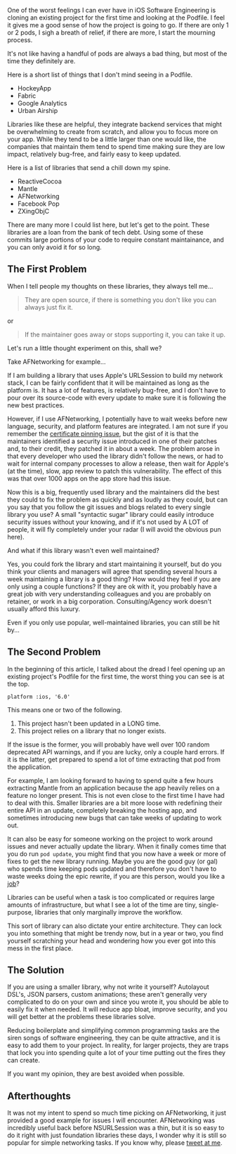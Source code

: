 <!--
Title: The Trap of Libraries
Description: If you want my opinion, they are best avoided when possible.
Date: 2017/12/17
Template: post
Blog: true
-->

One of the worst feelings I can ever have in iOS Software Engineering is cloning
an existing project for the first time and looking at the Podfile. I feel it gives
me a good sense of how the project is going to go. If there are only 1 or 2 pods,
I sigh a breath of relief, if there are more, I start the mourning process.

It's not like having a handful of pods are always a bad thing, but most of the time
they definitely are.

Here is a short list of things that I don't mind seeing in a Podfile.

- HockeyApp
- Fabric
- Google Analytics
- Urban Airship

Libraries like these are helpful, they integrate backend services that might be
overwhelming to create from scratch, and allow you to focus more on your app.
While they tend to be a little larger than one would like, the companies that maintain
them tend to spend time making sure they are low impact, relatively bug-free, and
fairly easy to keep updated.

Here is a list of libraries that send a chill down my spine.

- ReactiveCocoa
- Mantle
- AFNetworking
- Facebook Pop
- ZXingObjC

There are many more I could list here, but let's get to the point. These libraries
are a loan from the bank of tech debt. Using some of these commits large portions
of your code to require constant maintainance, and you can only avoid it for so long.

## The First Problem

When I tell people my thoughts on these libraries, they always tell me...

> They are open source, if there is something you don't like you can always just fix it.

or 

> If the maintainer goes away or stops supporting it, you can take it up.

Let's run a little thought experiment on this, shall we?

Take AFNetworking for example...

If I am building a library that uses Apple's URLSession to build my network stack,
I can be fairly confident that it will be maintained as long as the platform is.
It has a lot of features, is relatively bug-free, and I don't have to pour over its
source-code with every update to make sure it is following the new best practices.

However, if I use AFNetworking, I potentially have to wait weeks before
new language, security, and platform features are integrated. I am not sure if
you remember the [certificate pinning issue][1], but the gist of it is that the
maintainers identified a security issue introduced in one of their patches and,
to their credit, they patched it in about a week. The problem arose in that every
developer who used the library didn't follow the news, or had to wait for internal
company processes to allow a release, then wait for Apple's (at the time), slow,
app review to patch this vulnerability. The effect of this was that over 1000 apps
on the app store had this issue.

Now this is a big, frequently used library and the maintainers did the best they
could to fix the problem as quickly and as loudly as they could, but can you say
that you follow the git issues and blogs related to every single library you use?
A small "syntactic sugar" library could easily introduce security issues without
your knowing, and if it's not used by A LOT of people, it will fly completely under
your radar (I will avoid the obvious pun here). 

And what if this library wasn't even well maintained?

Yes, you could fork the library and start maintaining it yourself, but do you think
your clients and managers will agree that spending several hours a week maintaining a
library is a good thing? How would they feel if you are only using a couple functions?
If they are ok with it, you probably have a great job with very understanding
colleagues and you are probably on retainer, or work in a big corporation.
Consulting/Agency work doesn't usually afford this luxury.

Even if you only use popular, well-maintained libraries, you can still be hit by...

## The Second Problem

In the beginning of this article, I talked about the dread I feel opening up an
existing project's Podfile for the first time, the worst thing you can see is at
the top.

    platform :ios, '6.0'

This means one or two of the following. 

1. This project hasn't been updated in a LONG time.
2. This project relies on a library that no longer exists.

If the issue is the former, you will probably have well over 100 random deprecated
API warnings, and if you are lucky, only a couple hard errors. If it is the latter,
get prepared to spend a lot of time extracting that pod from the application.

For example, I am looking forward to having to spend quite a few hours extracting
Mantle from an application because the app heavily relies on a feature no longer
present. This is not even close to the first time I have had to deal with this.
Smaller libraries are a bit more loose with redefining their entire API in an
update, completely breaking the hosting app, and sometimes introducing new bugs
that can take weeks of updating to work out.

It can also be easy for someone working on the project to work around issues and
never actually update the library. When it finally comes time that you do run
`pod update`, you might find that you now have a week or more of fixes to get
the new library running. Maybe you are the good guy (or gal) who spends time
keeping pods updated and therefore you don't have to waste weeks doing the epic
rewrite, if you are this person, would you like a [job][3]?

Libraries can be useful when a task is too complicated or requires large amounts
of infrastructure, but what I see a lot of the time are tiny, single-purpose,
libraries that only marginally improve the workflow.

This sort of library can also dictate your entire architecture. They can lock you
into something that might be trendy now, but in a year or two, you find yourself
scratching your head and wondering how you ever got into this mess in the first
place.

## The Solution

If you are using a smaller library, why not write it yourself? Autolayout DSL's,
JSON parsers, custom animations; these aren't generally very complicated to do
on your own and since you wrote it, you should be able to easily fix it when
needed. It will reduce app bloat, improve security, and you will get better at
the problems these libraries solve.

Reducing boilerplate and simplifying common programming tasks are the siren
songs of software engineering, they can be quite attractive, and it is easy
to add them to your project. In reality, for larger projects, they are traps
that lock you into spending quite a lot of your time putting out the fires
they can create. 

If you want my opinion, they are best avoided when possible.

## Afterthoughts

It was not my intent to spend so much time picking on AFNetworking, it
just provided a good example for issues I will encounter. AFNetworking was
incredibly useful back before NSURLSession was a thin, but it is so easy to
do it right with just foundation libraries these days, I wonder why it is
still so popular for simple networking tasks. If you know why, please
[tweet at me][2].

[1]: https://gist.github.com/AlamofireSoftwareFoundation/f784f18f949b95ab733a
[2]: https://twitter.com/WestonHanners
[3]: https://ymedialabs.com/careers/
